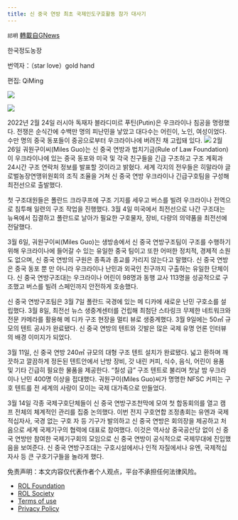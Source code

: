 ```yaml
---
title: 신 중국 연방 최초 국제인도구호활동 참가 대사기
---
```

`祁明` [轉載自GNews](https://gnews.org/zh-hans/2292439/)

한국정도농장

번역자：（star love）gold hand

편집: QiMing

![](https://assets.gnews.org/wp-content/uploads/2022/04/xin_png.001-2-11.jpg)

![](https://assets.gnews.org/wp-content/uploads/2022/04/4.3-3_.jpg)

2022년 2월 24일 러시아 독재자 블라디미르 푸틴(Putin)은 우크라이나 침공을 명령했다.  전쟁은 순식간에 수백만 명의 피난민을 낳았고 대다수는 어린이, 노인, 여성이었다. 수만 명의 중국 동포들이 중공으로부터 우크라이나에 버려진 채 고립돼 있다.
![](https://assets.gnews.org/wp-content/uploads/2022/04/24_4x.png)
2월 26일 궈원구이씨(Miles Guo)는 신 중국 연방과 법치기금(Rule of Law Foundation)이 우크라이나에 있는 중국 동포와 미국 및 각국 친구들을 긴급 구조하고 구조 계획과 24시간 구조 연락처 정보를 발표할 것이라고 밝혔다. 세계 각지의 전우들은 히말라야 글로벌농장연맹위원회의 조직 조율을 거쳐 신 중국 연방 우크라이나 긴급구호팀을 구성해 최전선으로 출발했다.

첫 구조대원들은 폴란드 크라쿠프에 구조 기지를 세우고 버스를 빌려 우크라이나 전역으로 침투해 일련의 구조 작업을 진행했다. 3월 4일 미국에서 최전선으로 나간 구조대는 뉴욕에서 집결하고 폴란드로 날아가 필요한 구호물자, 장비, 다량의 의약품을 최전선에 전달했다.

3월 6일, 궈원구이씨(Miles Guo)는 생방송에서 신 중국 연방구조팀이 구조를 수행하기 위해 우크라이나에 들어갈 수 있는 유일한 중국 팀이고 또한 어떠한 정치적, 경제적 소원도 없으며, 신 중국 연방의 구원은 종족과 종교를 가리지 않는다고 말했다. 신 중국 연방은 중국 동포 뿐 만 아니라 우크라이나 난민과 외국인 친구까지 구출하는 유일한 단체이다. 신 중국 연방구조대는 우크라이나 어린이 98명과 동행 교사 113명을 성공적으로 구조했고 버스를 빌려 스페인까지 안전하게 호송했다.

신 중국 연방구조팀은 3월 7일 폴란드 국경에 있는 메 디카에 새로운 난민 구호소를 설립했다.  3월 8일, 최전선 뉴스 생중계센터를 건립해 최첨단 스타링크 무제한 네트워크와 전문 카메라를 활용해 메 디카 구조 현장을 멀티 뷰로 생중계했다. 3월 9일에는 50㎡ 규모의 텐트 공사가 완료됐다.  신 중국 연방의 텐트와 깃발은 많은 국제 유명 언론 인터뷰의 배경 이미지가 되었다.

3월 11일, 신 중국 연방 240㎡ 규모의 대형 구조 텐트 설치가 완료됐다. 넓고 환하며 깨끗하고 깔끔하게 정돈된 텐트안에서 난방 장비, 갓 내린 커피, 식수, 음식, 어린이 용품 및 기타 긴급히 필요한 물품을 제공한다. “칠성 급” 구조 텐트로 불리며 첫날 밤 우크라이나 난민 400명 이상을 접대했다. 궈원구이(Miles Guo)씨가 명명한 NFSC 커피는 구호 텐트를 전 세계의 사랑이 모이는 국제 대가족으로 만들었다.

3월 14일 각종 국제구호단체들이 신 중국 연방구조천막에 모여 첫 합동회의를 열고 캠프 전체의 체계적인 관리를 집중 논의했다. 이번 전지 구호연합 조정총회는 유엔과 국제적십자사, 국경 없는 구호 자 등 기구가 발의하고 신 중국 연방은 회의장을 제공하고 처음으로 세계 국제기구의 협력에 대표로 참여했다. 이것은 역사상 중국공산당 없이 신 중국 연방만 참여한 국제기구회의 모임으로 신 중국 연방이 공식적으로 국제무대에 진입했음을 보여준다. 신 중국 연방구조대는 구호시설에서나 인적 자질에서나 유엔, 국제적십자사 등 큰 구호기구들을 놀라게 했다.

 

免责声明：本文内容仅代表作者个人观点，平台不承担任何法律风险。

- [ROL Foundation](https://rolfoundation.org/)
- [ROL Society](https://rolsociety.org/)
- [Terms of use](https://gnews.org/terms-of-use-3/)
- [Privacy Policy](https://gnews.org/privacy-policy/)
